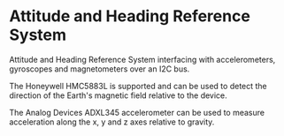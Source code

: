Attitude and Heading Reference System
====

Attitude and Heading Reference System interfacing with accelerometers,
gyroscopes and magnetometers over an I2C bus.

The Honeywell HMC5883L is supported and can be used to detect the direction of
the Earth's magnetic field relative to the device.

The Analog Devices ADXL345 accelerometer can be used to measure acceleration
along the x, y and z axes relative to gravity.
